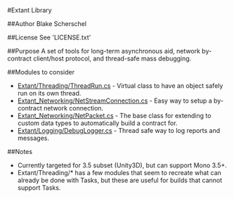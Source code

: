 #Extant Library

##Author
Blake Scherschel

##License
See 'LICENSE.txt'

##Purpose
A set of tools for long-term asynchronous aid, network by-contract client/host protocol, and thread-safe mass debugging.

##Modules to consider
- [Extant/Threading/ThreadRun.cs](projects/Extant/Threading/ThreadRun.cs) - Virtual class to have an object safely run on its own thread.
- [Extant_Networking/NetStreamConnection.cs](projects/Extant_Networking/NetStreamConnection.cs) - Easy way to setup a by-contract network connection.
- [Extant_Networking/NetPacket.cs](projects/Extant_Networking/NetPacket.cs) - The base class for extending to custom data types to automatically build a contract for.
- [Extant/Logging/DebugLogger.cs](projects/Extant/Logging/DebugLogger.cs) - Thread safe way to log reports and messages.

##Notes
- Currently targeted for 3.5 subset (Unity3D), but can support Mono 3.5+.
- Extant/Threading/* has a few modules that seem to recreate what can already be done with Tasks, but these are useful for builds that cannot support Tasks.

